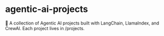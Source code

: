 # agentic-ai-projects

🚀 A collection of Agentic AI projects built with LangChain, LlamaIndex, and CrewAI. Each project lives in /projects.
